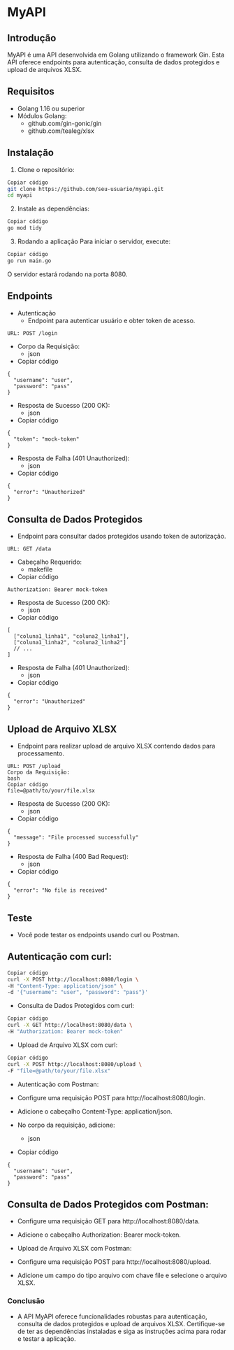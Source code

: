 # MyAPI
## Introdução
MyAPI é uma API desenvolvida em Golang utilizando o framework Gin. Esta API oferece endpoints para autenticação, consulta de dados protegidos e upload de arquivos XLSX.

## Requisitos
- Golang 1.16 ou superior
- Módulos Golang:
   - github.com/gin-gonic/gin
   - github.com/tealeg/xlsx

## Instalação

1. Clone o repositório:

```bash
Copiar código
git clone https://github.com/seu-usuario/myapi.git
cd myapi
```

2. Instale as dependências:

```bash
Copiar código
go mod tidy

```

3. Rodando a aplicação
Para iniciar o servidor, execute:

```bash
Copiar código
go run main.go

```
O servidor estará rodando na porta 8080.

## Endpoints
- Autenticação
  - Endpoint para autenticar usuário e obter token de acesso.
```
URL: POST /login
```
- Corpo da Requisição:
   - json
- Copiar código
```
{
  "username": "user",
  "password": "pass"
}
```
- Resposta de Sucesso (200 OK):
   - json
- Copiar código
```
{
  "token": "mock-token"
}
```
- Resposta de Falha (401 Unauthorized):
  - json
- Copiar código
```
{
  "error": "Unauthorized"
}
```
## Consulta de Dados Protegidos
 - Endpoint para consultar dados protegidos usando token de autorização.

```
URL: GET /data
```
- Cabeçalho Requerido:
   - makefile
- Copiar código

```
Authorization: Bearer mock-token
```
- Resposta de Sucesso (200 OK):
   - json
- Copiar código

```
[
  ["coluna1_linha1", "coluna2_linha1"],
  ["coluna1_linha2", "coluna2_linha2"]
  // ...
]
```

- Resposta de Falha (401 Unauthorized):
   - json
- Copiar código

```
{
  "error": "Unauthorized"
}
```

## Upload de Arquivo XLSX
- Endpoint para realizar upload de arquivo XLSX contendo dados para processamento.

```
URL: POST /upload
Corpo da Requisição:
bash
Copiar código
file=@path/to/your/file.xlsx
```
- Resposta de Sucesso (200 OK):
   - json
- Copiar código

```
{
  "message": "File processed successfully"
}
```
- Resposta de Falha (400 Bad Request):
   - json
- Copiar código

```
{
  "error": "No file is received"
}
```

## Teste
- Você pode testar os endpoints usando curl ou Postman.

## Autenticação com curl:

```bash
Copiar código
curl -X POST http://localhost:8080/login \
-H "Content-Type: application/json" \
-d '{"username": "user", "password": "pass"}'
```
- Consulta de Dados Protegidos com curl:

```bash
Copiar código
curl -X GET http://localhost:8080/data \
-H "Authorization: Bearer mock-token"
```
- Upload de Arquivo XLSX com curl:

```bash
Copiar código
curl -X POST http://localhost:8080/upload \
-F "file=@path/to/your/file.xlsx"
```
- Autenticação com Postman:

- Configure uma requisição POST para http://localhost:8080/login.
- Adicione o cabeçalho Content-Type: application/json.
- No corpo da requisição, adicione:
   - json
- Copiar código

```
{
  "username": "user",
  "password": "pass"
}
```
## Consulta de Dados Protegidos com Postman:

- Configure uma requisição GET para http://localhost:8080/data.
- Adicione o cabeçalho Authorization: Bearer mock-token.
- Upload de Arquivo XLSX com Postman:

- Configure uma requisição POST para http://localhost:8080/upload.
- Adicione um campo do tipo arquivo com chave file e selecione o arquivo XLSX.

### Conclusão
- A API MyAPI oferece funcionalidades robustas para autenticação, consulta de dados protegidos e upload de arquivos XLSX. Certifique-se de ter as dependências instaladas e siga as instruções acima para rodar e testar a aplicação.